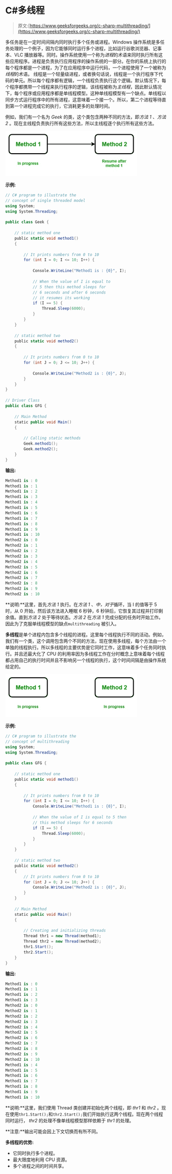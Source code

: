 # C#多线程

> 原文:[https://www.geeksforgeeks.org/c-sharp-multithreading/](https://www.geeksforgeeks.org/c-sharp-multithreading/)

多任务是在一定时间间隔内同时执行多个任务或进程。Windows 操作系统是多任务处理的一个例子，因为它能够同时运行多个进程，比如运行谷歌浏览器、记事本、VLC 播放器等。同时。操作系统使用一个称为*进程*的术语来同时执行所有这些应用程序。进程是负责执行应用程序的操作系统的一部分。在你的系统上执行的每个程序都是一个进程，为了在应用程序中运行代码，一个进程使用了一个被称为*线程*的术语。
线程是一个轻量级进程，或者换句话说，线程是一个执行程序下代码的单元。所以每个程序都有逻辑，一个线程负责执行这个逻辑。默认情况下，每个程序都携带一个线程来执行程序的逻辑，该线程被称为*主线程*，因此默认情况下，每个程序或应用程序都是单线程模型。这种单线程模型有一个缺点。单线程以同步方式运行程序中的所有进程，这意味着一个接一个。所以，第二个进程等待直到第一个进程完成它的执行，它消耗更多的处理时间。

例如，我们有一个名为 *Geek* 的类，这个类包含两种不同的方法，即*方法 1* 、*方法 2* 。现在主线程负责执行所有这些方法，所以主线程逐个执行所有这些方法。

![](img/1d2bad93ca70609592eeec164c11f543.png)

**示例:**

```cs
// C# program to illustrate the 
// concept of single threaded model
using System;
using System.Threading;

public class Geek {

    // static method one
    public static void method1()
    {

        // It prints numbers from 0 to 10
        for (int I = 0; I <= 10; I++) {

            Console.WriteLine("Method1 is : {0}", I);

            // When the value of I is equal to 
            // 5 then this method sleeps for 
            // 6 seconds and after 6 seconds 
            // it resumes its working
            if (I == 5) {
                Thread.Sleep(6000);
            }
        }
    }

    // static method two
    public static void method2()
    {

        // It prints numbers from 0 to 10
        for (int J = 0; J <= 10; J++) {

            Console.WriteLine("Method2 is : {0}", J);
        }
    }
}

// Driver Class
public class GFG {

    // Main Method
    static public void Main()
    {

        // Calling static methods
        Geek.method1();
        Geek.method2();
    }
}
```

**输出:**

```cs
Method1 is : 0
Method1 is : 1
Method1 is : 2
Method1 is : 3
Method1 is : 4
Method1 is : 5
Method1 is : 6
Method1 is : 7
Method1 is : 8
Method1 is : 9
Method1 is : 10
Method2 is : 0
Method2 is : 1
Method2 is : 2
Method2 is : 3
Method2 is : 4
Method2 is : 5
Method2 is : 6
Method2 is : 7
Method2 is : 8
Method2 is : 9
Method2 is : 10

```

**说明:**这里，首先*方法 1* 执行。在*方法 1* 、*中，对于*循环，当 I 的值等于 5 时，从 0 开始，然后该方法进入睡眠 6 秒钟，6 秒钟后，它恢复其过程并打印剩余值。直到*方法 2* 处于等待状态。*方法 2* 在*方法 1* 完成分配的任务时开始工作。因此为了克服单线程模型的缺点`multithreading` 被引入。

**多线程**是单个进程内包含多个线程的进程。这里每个线程执行不同的活动。例如，我们有一个类，这个调用包含两个不同的方法，现在使用多线程，每个方法由一个单独的线程执行。所以多线程的主要优势是它同时工作，这意味着多个任务同时执行。并且还最大化了 CPU 的利用率因为多线程工作在分时概念上意味着每个线程都占用自己的执行时间并且不影响另一个线程的执行，这个时间间隔是由操作系统给定的。

![](img/28c3498c118dcb031b0ccd60e89285d4.png)

**示例:**

```cs
// C# program to illustrate the
// concept of multithreading
using System;
using System.Threading;

public class GFG {

    // static method one
    public static void method1()
    {

        // It prints numbers from 0 to 10
        for (int I = 0; I <= 10; I++) {
            Console.WriteLine("Method1 is : {0}", I);

            // When the value of I is equal to 5 then
            // this method sleeps for 6 seconds
            if (I == 5) {
                Thread.Sleep(6000);
            }
        }
    }

    // static method two
    public static void method2()
    {
        // It prints numbers from 0 to 10
        for (int J = 0; J <= 10; J++) {
            Console.WriteLine("Method2 is : {0}", J);
        }
    }

    // Main Method
    static public void Main()
    {

        // Creating and initializing threads
        Thread thr1 = new Thread(method1);
        Thread thr2 = new Thread(method2);
        thr1.Start();
        thr2.Start();
    }
}
```

**输出:**

```cs
Method1 is : 0
Method1 is : 1
Method1 is : 2
Method1 is : 3
Method2 is : 0
Method2 is : 1
Method2 is : 2
Method2 is : 3
Method2 is : 4
Method2 is : 5
Method2 is : 6
Method2 is : 7
Method2 is : 8
Method2 is : 9
Method2 is : 10
Method1 is : 4
Method1 is : 5
Method1 is : 6
Method1 is : 7
Method1 is : 8
Method1 is : 9
Method1 is : 10

```

**说明:**这里，我们使用 Thread 类创建并初始化两个线程，即 *thr1* 和 *thr2* 。现在使用`thr1.Start();`和`thr2.Start();`我们开始执行这两个线程。现在两个线程同时运行， *thr2* 的处理不像单线程模型那样依赖于 *thr1* 的处理。

**注意:**输出可能会因上下文切换而有所不同。

**多线程的优势:**

*   它同时执行多个进程。
*   最大限度地利用 CPU 资源。
*   多个进程之间的时间共享。